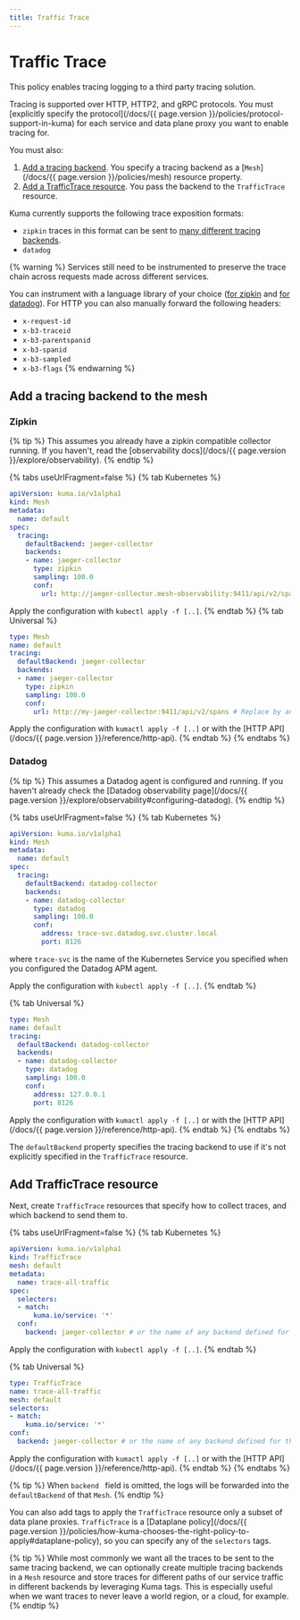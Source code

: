```yaml
---
title: Traffic Trace
---
```

# Traffic Trace

This policy enables tracing logging to a third party tracing solution. 

Tracing is supported over HTTP, HTTP2, and gRPC protocols. You must [explicitly specify the protocol](/docs/{{ page.version }}/policies/protocol-support-in-kuma) for each service and data plane proxy you want to enable tracing for.

You must also:

1. [Add a tracing backend](#add-a-tracing-backend-to-the-mesh). You specify a tracing backend as a [`Mesh`](/docs/{{ page.version }}/policies/mesh) resource property.
2. [Add a TrafficTrace resource](#add-traffictrace-resource). You pass the backend to the `TrafficTrace` resource.

Kuma currently supports the following trace exposition formats:

* `zipkin` traces in this format can be sent to [many different tracing backends](https://github.com/openzipkin/openzipkin.github.io/issues/65). 
* `datadog`

{% warning %}
Services still need to be instrumented to preserve the trace chain across requests made across different services.

You can instrument with a language library of your choice ([for zipkin](https://zipkin.io/pages/tracers_instrumentation) and [for datadog](https://docs.datadoghq.com/tracing/setup_overview/setup/java/?tab=containers)).
For HTTP you can also manually forward the following headers:

* `x-request-id`
* `x-b3-traceid`
* `x-b3-parentspanid`
* `x-b3-spanid`
* `x-b3-sampled`
* `x-b3-flags`
{% endwarning %}

## Add a tracing backend to the mesh

### Zipkin

{% tip %}
This assumes you already have a zipkin compatible collector running.
If you haven't, read the [observability docs](/docs/{{ page.version }}/explore/observability).
{% endtip %}

{% tabs useUrlFragment=false %}
{% tab Kubernetes %}

```yaml
apiVersion: kuma.io/v1alpha1
kind: Mesh
metadata:
  name: default
spec:
  tracing:
    defaultBackend: jaeger-collector
    backends:
    - name: jaeger-collector
      type: zipkin
      sampling: 100.0
      conf:
        url: http://jaeger-collector.mesh-observability:9411/api/v2/spans # If not using `kuma install observability` replace by any zipkin compatible collector address.
```

Apply the configuration with `kubectl apply -f [..]`.
{% endtab %}
{% tab Universal %}
```yaml
type: Mesh
name: default
tracing:
  defaultBackend: jaeger-collector
  backends:
  - name: jaeger-collector
    type: zipkin
    sampling: 100.0
    conf:
      url: http://my-jaeger-collector:9411/api/v2/spans # Replace by any zipkin compatible collector address.
```

Apply the configuration with `kumactl apply -f [..]` or with the [HTTP API](/docs/{{ page.version }}/reference/http-api).
{% endtab %}
{% endtabs %}

### Datadog

{% tip %}
This assumes a Datadog agent is configured and running. If you haven't already check the [Datadog observability page](/docs/{{ page.version }}/explore/observability#configuring-datadog). 
{% endtip %}

{% tabs useUrlFragment=false %}
{% tab Kubernetes %}

```yaml
apiVersion: kuma.io/v1alpha1
kind: Mesh
metadata:
  name: default
spec:
  tracing:
    defaultBackend: datadog-collector
    backends:
    - name: datadog-collector
      type: datadog
      sampling: 100.0
      conf:
        address: trace-svc.datadog.svc.cluster.local
        port: 8126
```

where `trace-svc` is the name of the Kubernetes Service you specified when you configured the Datadog APM agent.

Apply the configuration with `kubectl apply -f [..]`.
{% endtab %}

{% tab Universal %}
```yaml
type: Mesh
name: default
tracing:
  defaultBackend: datadog-collector
  backends:
  - name: datadog-collector
    type: datadog
    sampling: 100.0
    conf:
      address: 127.0.0.1
      port: 8126
```

Apply the configuration with `kumactl apply -f [..]` or with the [HTTP API](/docs/{{ page.version }}/reference/http-api).
{% endtab %}
{% endtabs %}

The `defaultBackend` property specifies the tracing backend to use if it's not explicitly specified in the `TrafficTrace` resource.

## Add TrafficTrace resource

Next, create `TrafficTrace` resources that specify how to collect traces, and which backend to send them to.

{% tabs useUrlFragment=false %}
{% tab Kubernetes %}
```yaml
apiVersion: kuma.io/v1alpha1
kind: TrafficTrace
mesh: default
metadata:
  name: trace-all-traffic
spec:
  selectors:
  - match:
      kuma.io/service: '*'
  conf:
    backend: jaeger-collector # or the name of any backend defined for the mesh 
```

Apply the configuration with `kubectl apply -f [..]`.
{% endtab %}

{% tab Universal %}
```yaml
type: TrafficTrace
name: trace-all-traffic
mesh: default
selectors:
- match:
    kuma.io/service: '*'
conf:
  backend: jaeger-collector # or the name of any backend defined for the mesh
```

Apply the configuration with `kumactl apply -f [..]` or with the [HTTP API](/docs/{{ page.version }}/reference/http-api).
{% endtab %}
{% endtabs %}

{% tip %}
When `backend ` field is omitted, the logs will be forwarded into the `defaultBackend` of that `Mesh`.
{% endtip %}

You can also add tags to apply the `TrafficTrace` resource only a subset of data plane proxies. `TrafficTrace` is a [Dataplane policy](/docs/{{ page.version }}/policies/how-kuma-chooses-the-right-policy-to-apply#dataplane-policy), so you can specify any of the `selectors` tags.

{% tip %}
While most commonly we want all the traces to be sent to the same tracing backend, we can optionally create multiple tracing backends in a `Mesh` resource and store traces for different paths of our service traffic in different backends by leveraging Kuma tags.
This is especially useful when we want traces to never leave a world region, or a cloud, for example.
{% endtip %}
